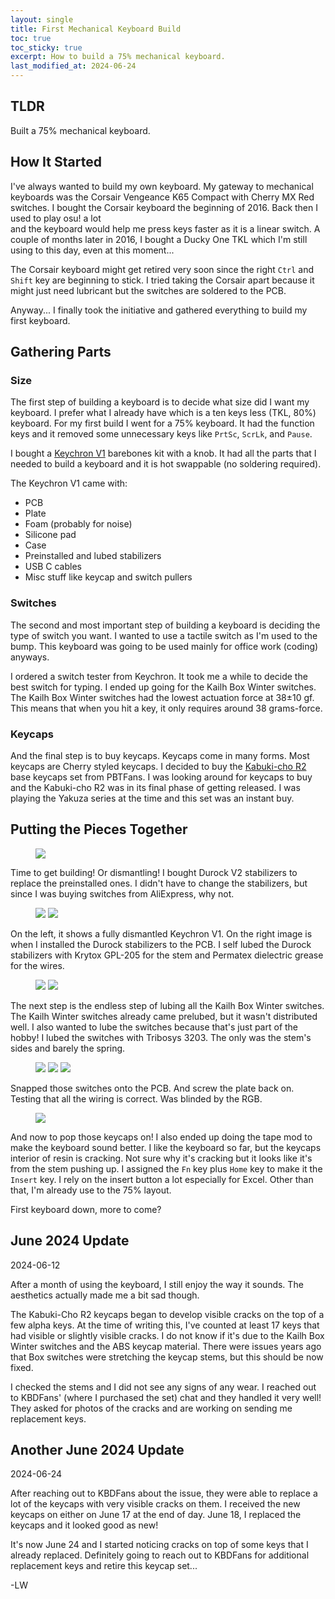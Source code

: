 ```yaml
---
layout: single
title: First Mechanical Keyboard Build 
toc: true
toc_sticky: true
excerpt: How to build a 75% mechanical keyboard. 
last_modified_at: 2024-06-24
---
```


## TLDR
Built a 75% mechanical keyboard.

## How It Started
I've always wanted to build my own keyboard. 
My gateway to mechanical keyboards was the Corsair Vengeance K65 Compact with Cherry MX Red switches.
I bought the Corsair keyboard the beginning of 2016. 
Back then I used to play osu! a lot  
and the keyboard would help me press keys faster as it is a linear switch. 
A couple of months later in 2016, I bought a Ducky One TKL which I'm still using to this day, even at this moment...

The Corsair keyboard might get retired very soon since the right `Ctrl` and `Shift`
key are beginning to stick. I tried taking the Corsair apart because it might just need
lubricant but the switches are soldered to the PCB. 

Anyway... I finally took the initiative and gathered everything to build my first keyboard.

## Gathering Parts

### Size
The first step of building a keyboard is to decide what size did I want my keyboard. 
I prefer what I already have which is a ten keys less (TKL, 80%) keyboard. For my
first build I went for a 75% keyboard. It had the function keys and it removed some
unnecessary keys like `PrtSc`, `ScrLk`, and `Pause`. 

I bought a [Keychron V1](https://www.keychron.com/products/keychron-v1-qmk-via-custom-mechanical-keyboard?variant=40026442629209) 
barebones kit with a knob. It had all the parts that I needed to
build a keyboard and it is hot swappable (no soldering required).

The Keychron V1 came with:
* PCB
* Plate
* Foam (probably for noise)
* Silicone pad
* Case
* Preinstalled and lubed stabilizers 
* USB C cables
* Misc stuff like keycap and switch pullers

### Switches
The second and most important step of building a keyboard is deciding the type of switch you want. 
I wanted to use a tactile switch as I'm used to the bump. This keyboard was 
going to be used mainly for office work (coding) anyways. 

I ordered a switch tester from Keychron. It took me a while to decide the best switch 
for typing. I ended up going for the Kailh Box Winter switches. The Kailh Box Winter 
switches had the lowest actuation force at 38±10 gf. This means that when you hit a key, 
it only requires around 38 grams-force. 

### Keycaps
And the final step is to buy keycaps. Keycaps come in many forms. Most keycaps are
Cherry styled keycaps. I decided to buy the [Kabuki-cho R2](https://kbdfans.com/products/pbtfans-kabuki-cho-r2?variant=41652365918347) 
base keycaps set from PBTFans. 
I was looking around for keycaps to buy and the Kabuki-cho R2 was in its final phase 
of getting released. I was playing the Yakuza series at the time and this set was
an instant buy. 

## Putting the Pieces Together
<figure>
  <img src="https://u.cubeupload.com/lilwon/kb20240507.jpg">
</figure>

Time to get building! Or dismantling! I bought Durock V2 stabilizers to replace the
preinstalled ones. I didn't have to change the stabilizers, but since I was
buying switches from AliExpress, why not.  

<figure class="half">
  <img src="https://u.cubeupload.com/lilwon/kb20240509.jpg">
  <img src="https://u.cubeupload.com/lilwon/kb20240512.jpg">
</figure>

On the left, it shows a fully dismantled Keychron V1. On the right image is when I 
installed the Durock stabilizers to the PCB. I self lubed the Durock stabilizers with
Krytox GPL-205 for the stem and Permatex dielectric grease for the wires. 

<figure class="half">
  <img src="https://u.cubeupload.com/lilwon/kb20240510.jpg">
  <img src="https://u.cubeupload.com/lilwon/kb20240513.jpg">
</figure>

The next step is the endless step of lubing all the Kailh Box Winter switches. 
The Kailh Winter switches already came prelubed, but it wasn't distributed well. 
I also wanted to lube the switches because that's just part of the hobby! I lubed the 
switches with Tribosys 3203. The only was the stem's sides and barely the spring.  

<figure class="third">
  <img src="https://u.cubeupload.com/lilwon/kb20240518.jpg">
  <img src="https://u.cubeupload.com/lilwon/kb20240515.jpg">
  <img src="https://u.cubeupload.com/lilwon/kb20240517.jpg">
</figure>

Snapped those switches onto the PCB. And screw the plate back on. 
Testing that all the wiring is correct. Was blinded by the RGB.

<figure>
  <img src="https://u.cubeupload.com/lilwon/kb20240520.jpg">
</figure>

And now to pop those keycaps on! I also ended up doing the tape mod to make the keyboard sound better. I like the keyboard so far, but the keycaps interior
of resin is cracking. Not sure why it's cracking but it looks like 
it's from the stem pushing up. I assigned the `Fn` key plus `Home` key to make it the 
`Insert` key. I rely on the insert button a lot especially for Excel. Other than that, 
I'm already use to the 75% layout. 

First keyboard down, more to come? 

## June 2024 Update 
2024-06-12

After a month of using the keyboard, I still enjoy the way it sounds. The aesthetics actually made me a bit sad though.

The Kabuki-Cho R2 keycaps began to develop visible cracks on the top of a few alpha keys. 
At the time of writing this, I've counted at least 17 keys that had visible or slightly visible cracks. 
I do not know if it's due to the Kailh Box Winter switches and the ABS keycap material. 
There were issues years ago that Box switches were stretching the keycap stems, but this should be now fixed. 

I checked the stems and I did not see any signs of any wear. I reached out to KBDFans' (where I purchased the set) 
chat and they handled it very well! They asked for photos of the cracks and are working on sending me replacement
keys. 

## Another June 2024 Update
2024-06-24

After reaching out to KBDFans about the issue, they were able to replace a lot of the keycaps with very visible cracks on them.
I received the new keycaps on either on June 17 at the end of day. June 18, I replaced the keycaps and it looked good as new! 

It's now June 24 and I started noticing cracks on top of some keys that I already replaced. Definitely going to reach out
to KBDFans for additional replacement keys and retire this keycap set... 

-LW